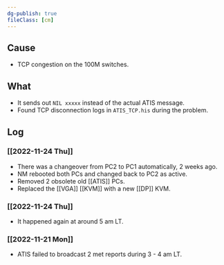 ```yaml
---
dg-publish: true
fileClass: [cm]
---
```


## Cause
- TCP congestion on the 100M switches.
## What
- It sends out `NIL xxxxx` instead of the actual ATIS message.
- Found TCP disconnection logs in `ATIS_TCP.his` during the problem.
## Log
### [[2022-11-24 Thu]]
- There was a changeover from PC2 to PC1 automatically, 2 weeks ago.
- NM rebooted both PCs and changed back to PC2 as active.
- Removed 2 obsolete old [[ATIS]] PCs.
- Replaced the [[VGA]] [[KVM]] with a new [[DP]] KVM.
### [[2022-11-24 Thu]]
- It happened again at around 5 am LT.
### [[2022-11-21 Mon]]
- ATIS failed to broadcast 2 met reports during 3 - 4 am LT.